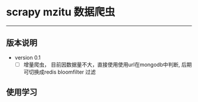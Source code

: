 # scrapy mzitu 数据爬虫

---

## 版本说明

- version 0.1
    - [ ] 增量爬虫， 目前因数据量不大，直接使用使用url在mongodb中判断, 后期可切换成redis bloomfilter 过滤

## 使用学习


